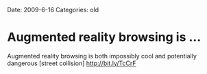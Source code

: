 Date: 2009-6-16
Categories: old

# Augmented reality browsing is ...

Augmented reality browsing is both impossibly cool and potentially dangerous [street collision] <a href="http://bit.ly/TcCrF" rel="nofollow">http://bit.ly/TcCrF</a>

